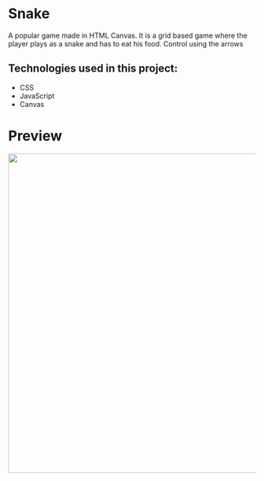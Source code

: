 # Snake
A popular game made in HTML Canvas. It is a grid based game where the player plays as a snake and has to eat his food. Control using the arrows

## Technologies used in this project:
* CSS
* JavaScript
* Canvas


# Preview
<a href="https://media.giphy.com/media/PkLCCcvhstjn4mRFMR/giphy.gif"><img src="https://media.giphy.com/media/PkLCCcvhstjn4mRFMR/giphy.gif" width="650"></a>

